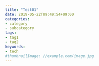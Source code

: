 ```yaml
---
title: "Test01"
date: 2019-05-22T09:49:54+09:00
categories:
- category
- subcategory
tags:
- tag1
- tag2
keywords:
- tech
#thumbnailImage: //example.com/image.jpg
---
```


<!--more-->
